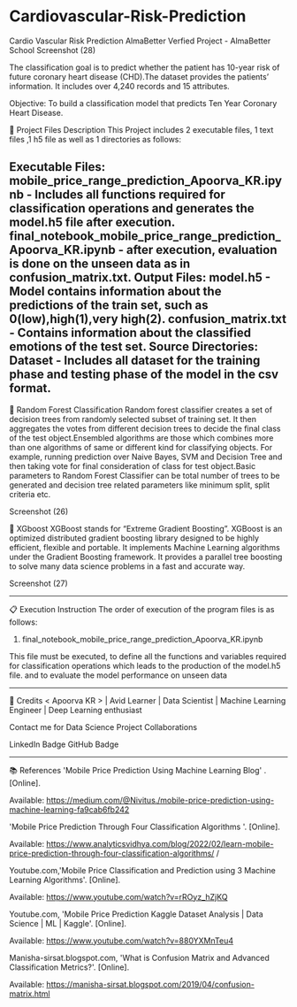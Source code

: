 # Cardiovascular-Risk-Prediction



Cardio Vascular Risk Prediction
AlmaBetter Verfied Project - AlmaBetter School
Screenshot (28)

The classification goal is to predict whether the patient has 10-year risk of future coronary heart disease (CHD).The dataset provides the patients’ information. It includes over 4,240 records and 15 attributes.

Objective: To build a classification model that predicts Ten Year Coronary Heart Disease.

💾 Project Files Description
This Project includes 2 executable files, 1 text files ,1 h5 file as well as 1 directories as follows:

Executable Files:
mobile_price_range_prediction_Apoorva_KR.ipynb - Includes all functions required for classification operations and generates the model.h5 file after execution.
final_notebook_mobile_price_range_prediction_Apoorva_KR.ipynb - after execution, evaluation is done on the unseen data as in confusion_matrix.txt.
Output Files:
model.h5 - Model contains information about the predictions of the train set, such as 0(low),high(1),very high(2).
confusion_matrix.txt - Contains information about the classified emotions of the test set.
Source Directories:
Dataset - Includes all dataset for the training phase and testing phase of the model in the csv format.
-----------------------------------------------------

📖 Random Forest Classification
Random forest classifier creates a set of decision trees from randomly selected subset of training set. It then aggregates the votes from different decision trees to decide the final class of the test object.Ensembled algorithms are those which combines more than one algorithms of same or different kind for classifying objects. For example, running prediction over Naive Bayes, SVM and Decision Tree and then taking vote for final consideration of class for test object.Basic parameters to Random Forest Classifier can be total number of trees to be generated and decision tree related parameters like minimum split, split criteria etc.

Screenshot (26)

📖 XGboost
XGBoost stands for “Extreme Gradient Boosting”. XGBoost is an optimized distributed gradient boosting library designed to be highly efficient, flexible and portable. It implements Machine Learning algorithms under the Gradient Boosting framework. It provides a parallel tree boosting to solve many data science problems in a fast and accurate way.

Screenshot (27)

-----------------------------------------------------

📋 Execution Instruction
The order of execution of the program files is as follows:

1) final_notebook_mobile_price_range_prediction_Apoorva_KR.ipynb

This file must be executed, to define all the functions and variables required for classification operations which leads to the production of the model.h5 file. and to evaluate the model performance on unseen data

-----------------------------------------------------

📜 Credits
< Apoorva KR > | Avid Learner | Data Scientist | Machine Learning Engineer | Deep Learning enthusiast

Contact me for Data Science Project Collaborations

LinkedIn Badge GitHub Badge

-----------------------------------------------------

📚 References
'Mobile Price Prediction Using Machine Learning Blog' . [Online].

Available: https://medium.com/@Nivitus./mobile-price-prediction-using-machine-learning-fa9cab6fb242

'Mobile Price Prediction Through Four Classification Algorithms '. [Online].

Available: https://www.analyticsvidhya.com/blog/2022/02/learn-mobile-price-prediction-through-four-classification-algorithms/ /

Youtube.com,'Mobile Price Classification and Prediction using 3 Machine Learning Algorithms'. [Online].

Available: https://www.youtube.com/watch?v=rROyz_hZjKQ

Youtube.com, 'Mobile Price Prediction Kaggle Dataset Analysis | Data Science | ML | Kaggle'. [Online].

Available: https://www.youtube.com/watch?v=880YXMnTeu4

Manisha-sirsat.blogspot.com, 'What is Confusion Matrix and Advanced Classification Metrics?'. [Online].

Available: https://manisha-sirsat.blogspot.com/2019/04/confusion-matrix.html
